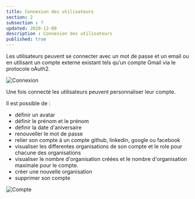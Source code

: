 ```yaml
---
title: Connexion des utilisateurs
section: 2
subsection : 7
updated: 2020-12-09
description : Connexion des utilisateurs
published: true
---
```

Les utilisateurs peuvent se connecter avec un mot de passe et un email ou en utilisant un compte externe existant tels qu’un compte Gmail via le protocole oAuth2.

![Connexion](./images/functional-presentation/connexion.jpg)


Une fois connecté les utilisateurs peuvent personnaliser leur compte.

Il est possible de :
* définir un avatar
* définir le prénom et le prénom  
* définir la date d'aniversaire
* renouveller le mot de passe
* relier son compte à un compte github, linkedin, google ou facebook
* visualiser les differentes organisations de son compte et le role pour chacune des organisations
* visualiser le nombre d'organisation créées et le nombre d'organisation maximale pour le compte.
* créer une nouvelle organisation
* supprimer son compte

![Compte](./images/functional-presentation/compte.jpg)
